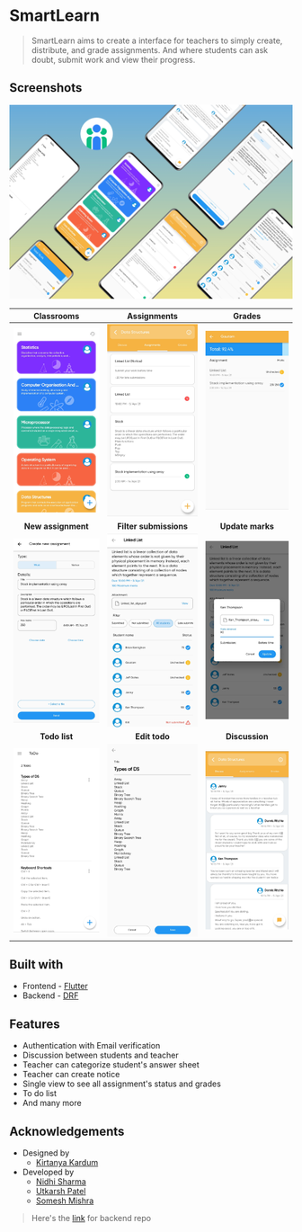 # SmartLearn 
>SmartLearn aims to create a interface for teachers to simply create, distribute, and grade assignments. And where students can ask doubt, submit work and view their progress. 

## Screenshots
![More images in Screenshots folder](./Screenshots/banner.jpeg)

| **Classrooms** | **Assignments** | **Grades** |
  | :---: | :---: | :---: |
  | <kbd><img src="./Screenshots/SmartLearn3.jpg"/></kbd> | <kbd><img src="./Screenshots/SmartLearn5.jpg"/></kbd> | <kbd><img src="./Screenshots/SmartLearn1.jpg"/></kbd> |
  | **New assignment** | **Filter submissions** | **Update marks** |
  | <kbd><img src="./Screenshots/SmartLearn6.jpg"/></kbd> | <kbd><img src="./Screenshots/SmartLearn2.jpg"/></kbd> | <kbd><img src="./Screenshots/SmartLearn4.jpg"/></kbd> |
  | **Todo list** | **Edit todo** | **Discussion** |
  | <kbd><img src="./Screenshots/SmartLearn7.jpg"/></kbd> | <kbd><img src="./Screenshots/SmartLearn8.jpg"/></kbd> | <kbd><img src="./Screenshots/SmartLearn9.jpg"/></kbd> |

## Built with
* Frontend - [Flutter](https://github.com/flutter/flutter)
* Backend - [DRF](https://www.django-rest-framework.org/)

## Features
* Authentication with Email verification
* Discussion between students and teacher
* Teacher can categorize student's answer sheet 
* Teacher can create notice
* Single view to see all assignment's status and grades
* To do list
* And many more

## Acknowledgements
* Designed by
  - [Kirtanya Kardum](https://github.com/kirtanya)
* Developed by 
  - [Nidhi Sharma](https://github.com/NidhiSharma1408)
  - [Utkarsh Patel](https://github.com/arshutk)
  - [Somesh Mishra](https://github.com/somesh37)

> Here's the [link](https://github.com/arshutk/SmartLearn) for backend repo  

<!-- https://cutt.ly/SmartLearn -->

<!-- Login credentials for test accounts : Teacher (one@teacher.com : password) : Student (one@student.com : password) -->
